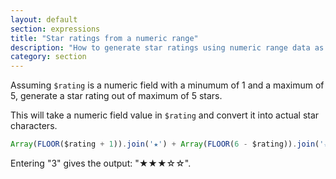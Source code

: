 ```yaml
---
layout: default
section: expressions
title: "Star ratings from a numeric range"
description: "How to generate star ratings using numeric range data as input."
category: section
---
```


Assuming `$rating` is a numeric field with a minumum of 1 and a maximum of 5, generate a star rating out of maximum of 5 stars.

This will take a numeric field value in `$rating` and convert it into actual star characters.

```js
Array(FLOOR($rating + 1)).join('★') + Array(FLOOR(6 - $rating)).join('☆')
```

Entering "3" gives the output: "★★★☆☆".
